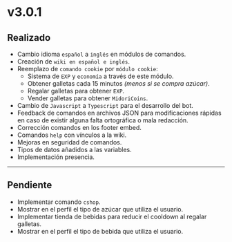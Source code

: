 # v3.0.1

## Realizado
- Cambio idioma `español` a `inglés` en módulos de comandos.
- Creación de `wiki en español e inglés`.
- Reemplazo de `comando cookie` por `módulo cookie`:
    - Sistema de `EXP` y `economía` a través de este módulo.
    - Obtener galletas cada 15 minutos _(menos si se compra azúcar)_.
    - Regalar galletas para obtener `EXP`.
    - Vender galletas para obtener `MidoriCoins`.
- Cambio de `Javascript` a `Typescript` para el desarrollo del bot.
- Feedback de comandos en archivos JSON para modificaciones rápidas en caso de existir alguna falta ortográfica o mala redacción.
- Corrección comandos en los footer embed.
- Comandos `help` con vínculos a la wiki.
- Mejoras en seguridad de comandos.
- Tipos de datos añadidos a las variables.
- Implementación presencia.

___

## Pendiente
- Implementar comando `cshop`.
- Mostrar en el perfil el tipo de azúcar que utiliza el usuario.
- Implementar tienda de bebidas para reducir el cooldown al regalar galletas.
- Mostrar en el perfil el tipo de bebida que utiliza el usuario.